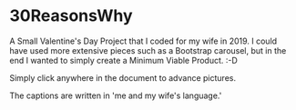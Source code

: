 # 30ReasonsWhy
A Small Valentine's Day Project that I coded for my wife in 2019. I could have used more extensive pieces such as a Bootstrap carousel, but in the end I wanted to simply create a Minimum Viable Product. :-D

Simply click anywhere in the document to advance pictures.

The captions are written in 'me and my wife's language.'
